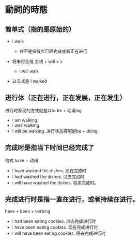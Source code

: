 # 動詞的時態  

简单式（指的是原始的）    
--------------------------------------------
- I walk 
  - 并不是指散步已经完成或者正在进行    

- 将来时会用 主语 + will + v
  - I will walk

- 过去式是 I walked 

进行体（正在进行，正在发展，正在发生）    
--------------------------------------------------
进行时表现的方式就是以to be + 动词ing 
- I am walking.
- I was walking.
- I will be walking.  进行状态搭配是be + doing    

完成时是指当下时间已经完成了    
--------------------------------------------------
格式 have + 动词    
- I have washed the dishes. 现在完成时
- I had washed the dishes.  过去完成时
- I will have washed the dishes. 将来完成时。 

完成进行时是指一直在进行，或者持续在进行。     
--------------------------------------------------------
have + been + verbing     
- I had been eating cookies.         过去完成进行时
- I have been eating cookies.        现在完成进行时
- I will have been eating cookies.   将来完成进行时
